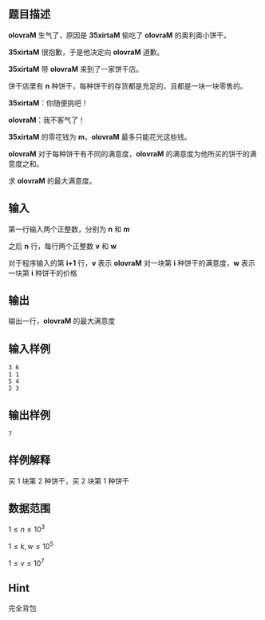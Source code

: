## 题目描述

**olovraM** 生气了，原因是 **35xirtaM** 偷吃了 **olovraM** 的奥利奥小饼干。

**35xirtaM** 很抱歉，于是他决定向 **olovraM** 道歉。

**35xirtaM** 带 **olovraM** 来到了一家饼干店。

饼干店里有 **n** 种饼干，每种饼干的存货都是充足的，且都是一块一块零售的。

**35xirtaM**：你随便挑吧！

**olovraM**：我不客气了！

**35xirtaM** 的零花钱为 **m**，**olovraM** 最多只能花光这些钱。

**olovraM** 对于每种饼干有不同的满意度，**olovraM** 的满意度为他所买的饼干的满意度之和。

求 **olovraM** 的最大满意度。

## 输入

第一行输入两个正整数，分别为 **n** 和 **m**

之后 **n** 行，每行两个正整数 **v** 和 **w**

对于程序输入的第 **i+1** 行，**v** 表示 **olovraM** 对一块第 **i** 种饼干的满意度，**w** 表示一块第 **i** 种饼干的价格

## 输出

输出一行，**olovraM** 的最大满意度

## 输入样例

    3 6
    1 1
    5 4
    2 3

## 输出样例

    7

## 样例解释

买 1 块第 2 种饼干，买 2 块第 1 种饼干

## 数据范围

$1\leq n \leq 10^3$

$1\leq k,w \leq 10^5$

$1\leq v \leq 10^7$

## Hint

完全背包
